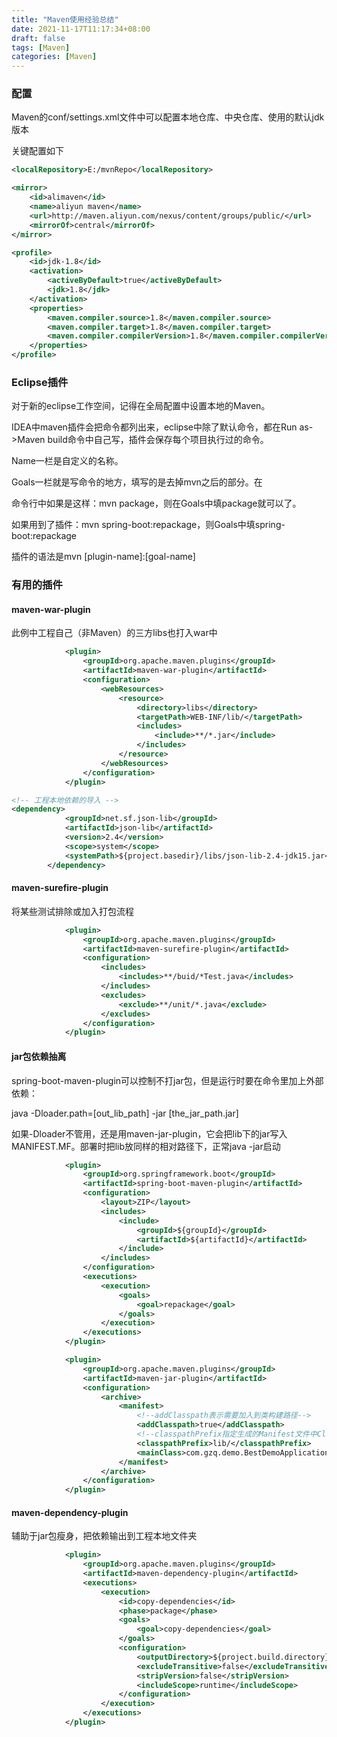 ```yaml
---
title: "Maven使用经验总结"
date: 2021-11-17T11:17:34+08:00
draft: false
tags: [Maven]
categories: [Maven]
---
```


### 配置

Maven的conf/settings.xml文件中可以配置本地仓库、中央仓库、使用的默认jdk版本

关键配置如下

```xml
<localRepository>E:/mvnRepo</localRepository>

<mirror>
    <id>alimaven</id>
    <name>aliyun maven</name>
    <url>http://maven.aliyun.com/nexus/content/groups/public/</url>
    <mirrorOf>central</mirrorOf>   
</mirror>

<profile>    
    <id>jdk-1.8</id>    
    <activation>    
        <activeByDefault>true</activeByDefault>    
        <jdk>1.8</jdk>    
    </activation>    
    <properties>    
        <maven.compiler.source>1.8</maven.compiler.source>    
        <maven.compiler.target>1.8</maven.compiler.target>    
        <maven.compiler.compilerVersion>1.8</maven.compiler.compilerVersion>   
    </properties>    
</profile>

```

### Eclipse插件

对于新的eclipse工作空间，记得在全局配置中设置本地的Maven。



IDEA中maven插件会把命令都列出来，eclipse中除了默认命令，都在Run as->Maven build命令中自己写，插件会保存每个项目执行过的命令。

Name一栏是自定义的名称。

Goals一栏就是写命令的地方，填写的是去掉mvn之后的部分。在

命令行中如果是这样：mvn package，则在Goals中填package就可以了。

如果用到了插件：mvn spring-boot:repackage，则Goals中填spring-boot:repackage

插件的语法是mvn [plugin-name]:[goal-name]





### 有用的插件

#### maven-war-plugin

此例中工程自己（非Maven）的三方libs也打入war中

```xml
			<plugin>
                <groupId>org.apache.maven.plugins</groupId>
                <artifactId>maven-war-plugin</artifactId>
                <configuration>
                    <webResources>
                        <resource>
                            <directory>libs</directory>
                            <targetPath>WEB-INF/lib/</targetPath>
                            <includes>
                                <include>**/*.jar</include>
                            </includes>
                        </resource>
                    </webResources>
                </configuration>
            </plugin>
```

```xml
<!-- 工程本地依赖的导入 -->
<dependency>
			<groupId>net.sf.json-lib</groupId>
			<artifactId>json-lib</artifactId>
			<version>2.4</version>
			<scope>system</scope>
			<systemPath>${project.basedir}/libs/json-lib-2.4-jdk15.jar</systemPath>
		</dependency>
```



#### maven-surefire-plugin

将某些测试排除或加入打包流程

```xml
			<plugin>
				<groupId>org.apache.maven.plugins</groupId>
				<artifactId>maven-surefire-plugin</artifactId>
				<configuration>
					<includes>
						<includes>**/buid/*Test.java</includes>
					</includes>
					<excludes>
						<exclude>**/unit/*.java</exclude>
					</excludes>
				</configuration>
			</plugin>
```

#### jar包依赖抽离

spring-boot-maven-plugin可以控制不打jar包，但是运行时要在命令里加上外部依赖：

java  -Dloader.path=[out_lib_path]  -jar [the_jar_path.jar]

如果-Dloader不管用，还是用maven-jar-plugin，它会把lib下的jar写入MANIFEST.MF。部署时把lib放同样的相对路径下，正常java -jar启动

```xml
			<plugin>
                <groupId>org.springframework.boot</groupId>
                <artifactId>spring-boot-maven-plugin</artifactId>
                <configuration>
                	<layout>ZIP</layout>
                	<includes>
                		<include>
                			<groupId>${groupId}</groupId>
                			<artifactId>${artifactId}</artifactId>
                		</include>
                	</includes>
                </configuration>
                <executions>
                	<execution>
                		<goals>
	                		<goal>repackage</goal>
                		</goals>
                	</execution>
                </executions>
            </plugin>
```



```xml
 			<plugin>
			    <groupId>org.apache.maven.plugins</groupId>
			    <artifactId>maven-jar-plugin</artifactId>
			    <configuration>
			        <archive>
			            <manifest>
			                <!--addClasspath表示需要加入到类构建路径-->
			                <addClasspath>true</addClasspath>
			                <!--classpathPrefix指定生成的Manifest文件中Class-Path依赖lib前面都加上路径,构建出lib/xx.jar-->
			                <classpathPrefix>lib/</classpathPrefix>
			                <mainClass>com.gzq.demo.BestDemoApplication</mainClass>
			            </manifest>
			        </archive>
			    </configuration>
			</plugin>
```



#### maven-dependency-plugin

辅助于jar包瘦身，把依赖输出到工程本地文件夹

```xml
			<plugin>
            	<groupId>org.apache.maven.plugins</groupId>
            	<artifactId>maven-dependency-plugin</artifactId>
            	<executions>
            		<execution>
            			<id>copy-dependencies</id>
            			<phase>package</phase>
            			<goals>
            				<goal>copy-dependencies</goal>
            			</goals>
            			<configuration>
            				<outputDirectory>${project.build.directory}/lib</outputDirectory>
            				<excludeTransitive>false</excludeTransitive>
            				<stripVersion>false</stripVersion>
            				<includeScope>runtime</includeScope>
            			</configuration>
            		</execution>
            	</executions>
            </plugin>
```



